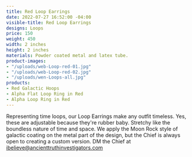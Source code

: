 ```yaml
---
title: Red Loop Earrings
date: 2022-07-27 16:52:00 -04:00
visible-title: Red Loop Earrings
designs: Loops
price: 150
weight: 450
width: 2 inches
height: 2 inches
materials: Powder coated metal and latex tube.
product-images:
- "/uploads/web-Loop-red-01.jpg"
- "/uploads/web-Loop-red-02.jpg"
- "/uploads/wen-Loops-all.jpg"
products:
- Red Galactic Hoops
- Alpha Flat Loop Ring in Red
- Alpha Loop Ring in Red
---
```


Representing time loops, our Loop Earrings make any outfit timeless. Yes, these are adjustable because they're rubber baby. Stretchy like the boundless nature of time and space. 
We apply the Moon Rock style of galactic coating on the metal part of the design, but the Chief is always open to creating a custom version. DM the Chief at ibelieve@ancienttruthinvestigators.com
